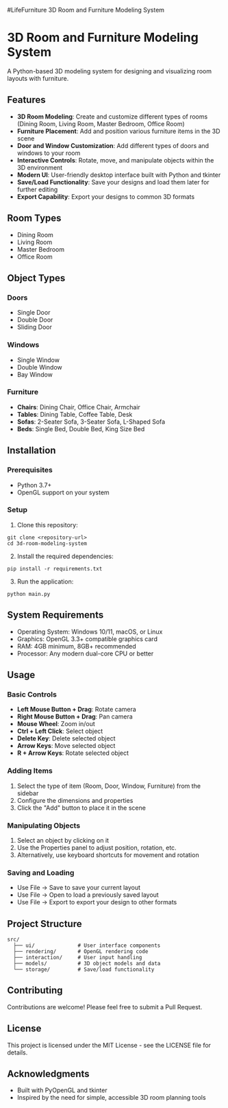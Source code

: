 #LifeFurniture 3D Room and Furniture Modeling System

# 3D Room and Furniture Modeling System

A Python-based 3D modeling system for designing and visualizing room layouts with furniture.

## Features

- **3D Room Modeling**: Create and customize different types of rooms (Dining Room, Living Room, Master Bedroom, Office Room)
- **Furniture Placement**: Add and position various furniture items in the 3D scene
- **Door and Window Customization**: Add different types of doors and windows to your room
- **Interactive Controls**: Rotate, move, and manipulate objects within the 3D environment
- **Modern UI**: User-friendly desktop interface built with Python and tkinter
- **Save/Load Functionality**: Save your designs and load them later for further editing
- **Export Capability**: Export your designs to common 3D formats

## Room Types

- Dining Room
- Living Room
- Master Bedroom
- Office Room

## Object Types

### Doors
- Single Door
- Double Door
- Sliding Door

### Windows
- Single Window
- Double Window
- Bay Window

### Furniture
- **Chairs**: Dining Chair, Office Chair, Armchair
- **Tables**: Dining Table, Coffee Table, Desk
- **Sofas**: 2-Seater Sofa, 3-Seater Sofa, L-Shaped Sofa
- **Beds**: Single Bed, Double Bed, King Size Bed

## Installation

### Prerequisites
- Python 3.7+
- OpenGL support on your system

### Setup

1. Clone this repository:
```
git clone <repository-url>
cd 3d-room-modeling-system
```

2. Install the required dependencies:
```
pip install -r requirements.txt
```

3. Run the application:
```
python main.py
```

## System Requirements

- Operating System: Windows 10/11, macOS, or Linux
- Graphics: OpenGL 3.3+ compatible graphics card
- RAM: 4GB minimum, 8GB+ recommended
- Processor: Any modern dual-core CPU or better

## Usage

### Basic Controls

- **Left Mouse Button + Drag**: Rotate camera
- **Right Mouse Button + Drag**: Pan camera
- **Mouse Wheel**: Zoom in/out
- **Ctrl + Left Click**: Select object
- **Delete Key**: Delete selected object
- **Arrow Keys**: Move selected object
- **R + Arrow Keys**: Rotate selected object

### Adding Items

1. Select the type of item (Room, Door, Window, Furniture) from the sidebar
2. Configure the dimensions and properties
3. Click the "Add" button to place it in the scene

### Manipulating Objects

1. Select an object by clicking on it
2. Use the Properties panel to adjust position, rotation, etc.
3. Alternatively, use keyboard shortcuts for movement and rotation

### Saving and Loading

- Use File → Save to save your current layout
- Use File → Open to load a previously saved layout
- Use File → Export to export your design to other formats

## Project Structure

```
src/
  ├── ui/              # User interface components
  ├── rendering/       # OpenGL rendering code
  ├── interaction/     # User input handling
  ├── models/          # 3D object models and data
  └── storage/         # Save/load functionality
```

## Contributing

Contributions are welcome! Please feel free to submit a Pull Request.

## License

This project is licensed under the MIT License - see the LICENSE file for details.

## Acknowledgments

- Built with PyOpenGL and tkinter
- Inspired by the need for simple, accessible 3D room planning tools 
